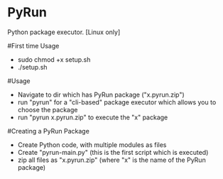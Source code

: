# PyRun
Python package executor. [Linux only]

#First time Usage
- sudo chmod +x setup.sh
- ./setup.sh

#Usage
- Navigate to dir which has PyRun package ("x.pyrun.zip")
- run "pyrun" for a "cli-based" package executor which allows you to 
choose the package
- run "pyrun x.pyrun.zip" to execute the "x" package

#Creating a PyRun Package
- Create Python code, with multiple modules as files
- Create "pyrun-main.py" (this is the first script which is executed)
- zip all files as "x.pyrun.zip" (where "x" is the name of the PyRun 
package)

